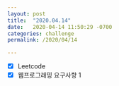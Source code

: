 ```yaml
---
layout: post
title:  "2020.04.14"
date:   2020-04-14 11:50:29 -0700
categories: challenge
permalink: /2020/04/14

---
```


- [x] Leetcode
- [x] 웹프로그래밍 요구사항 1
